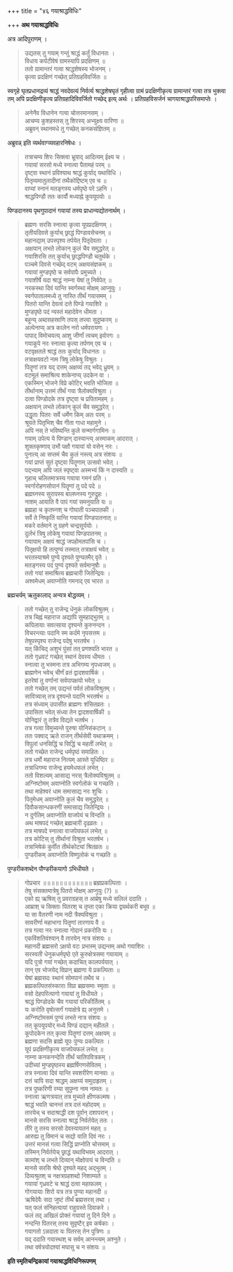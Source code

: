 +++
title = "४६ गयाश्राद्धविधिः"

+++
**अथ गयाश्राद्धविधिः**

अत्र आदिपुराणम् ।

> उद्यतस् तु गयाम् गन्तुं श्राद्धं कर्तुं विधानतः ।  
> विधाय कर्पटीवेषं ग्रामस्यापि प्रदक्षिणम् ॥  
> ततो ग्रामान्तरं गत्वा श्राद्धशेषस्य भोजनम् ।  
> कृत्वा प्रदक्षिणं गच्छेत् प्रतिग्रहविवर्जितः ॥ 

स्वगृहे घृतप्रधानद्रव्यं श्राद्धं नवदेवत्यं निर्वर्त्य श्राद्धशेषघृतं गृहीत्वा ग्रामं प्रदक्षिणीकृत्य ग्रामान्तरं गत्वा तत्र भुक्त्वा तम् अपि प्रदक्षिणीकृत्य प्रतिग्रहादिविवर्जितो गच्छेद् इत्य् अर्थः । प्रतिग्रहविसर्जनं चागयाश्राद्धपरिसमाप्तेः ।

> अनेनैव विधानेन गत्वा चोत्तरमानसम् ।  
> आचम्य कुशहस्तस् तु शिरस्य् अभ्युक्ष्य वारिणा ॥  
> अब्रुवन् स्थानमधे तु गच्छेत् कनकसंज्ञितम् ॥

अब्रुवन्न् इति व्यर्थवाग्व्यवहारनिषेधः ।

> तत्राचम्य शिरः सिक्त्वा भ्रूयाद् आदित्यम् ईक्ष्य च ।  
> गयायां सरसो मध्ये स्नात्वा पैतामहं परम् ॥  
> दृष्ट्वा स्थानं प्रविश्याथ श्राद्धं कुर्याद् यथाविधि ।  
> पितृव्यमातुलादीनां तथैकोद्दिष्टम् एव च ॥  
> वाप्यां स्नानं मतङ्गस्य धर्मपृष्ठे परे ऽहनि ।  
> श्राद्धपिण्डौ ततः कार्यौ मध्याह्ने कूपयूपयोः ॥

पिण्डदानस्य पृथगुपादानं गयायां तस्य प्राधान्यद्योतनार्थम् ।

> ब्रह्मणः सरसि स्नात्वा कृत्वा यूपप्रदक्षिणम् ।  
> तृतीयदिवसे कुर्याच् छ्राद्धं पिण्डावसेचनम् ॥  
> महानद्याम् उपस्पृश्य तर्पयेत् पितृदेवताः ।  
> अक्षयान् लभते लोकान् कुलं चैव समुद्धरेत् ॥  
> गयाशिरसि तत् कुर्याच् छ्राद्धपिण्डौ चतुर्थके ।  
> पञ्चमे दिवसे गच्छेद् वटम् अक्षयसंज्ञकम् ॥  
> गयायां मुण्डपृष्ठे च सर्वपापैः प्रमुच्यते ।  
> गयाशीर्षे यदा श्राद्धं नाम्ना येषां तु निर्वपेत् ॥  
> नरकस्था दिवं यान्ति स्वर्गस्था मोक्षम् आप्नुयुः ।  
> स्वर्गपातालमध्ये तु नास्ति तीर्थं गयासमम् ।  
> पितरो यान्ति देवत्वं दत्ते पिण्डे गयाशिरे ॥  
> मुण्डपृष्ठे पदं न्यस्तं महादेवेन धीमता ।  
> बहून्य् अब्दसहस्राणि तपस् तप्त्वा सुदुष्करम् ॥  
> अल्पेनाप्य् अत्र कालेन नरो धर्मपरायणः ।  
> पापाद् विमोचयत्य् आशु जीर्णां त्वचम् इवोरगः ॥  
> गयाकूपे नरः स्नात्वा कृत्वा तर्पणम् एव च ।  
> वटवृक्षतले श्राद्धं ततः कुर्याद् विधानतः ॥  
> तत्राक्षयवटो नाम त्रिषु लोकेषु विश्रुतः ।  
> पितॄणां तत्र यद् दत्तम् अक्षय्यं तद् भवेद् ध्रुवम् ॥  
> वटमूलं समाश्रित्य शाकेनाप्य् उदकेन वा ।  
> एकस्मिन् भोजने विप्रे कोटिर् भवति भोजिता ॥  
> तीर्थानाम् उत्तमं तीर्थं गया त्रैलोक्यविश्रुता ।  
> दत्वा पिण्डोदके तत्र दृष्ट्वा च प्रपितामहम् ॥  
> अक्षयान् लभते लोकान् कुलं चैव समुद्धरेत् ।  
> उद्धृताः पितरः सर्वे धर्मेण किम् अतः परम् ॥  
> श्रूयते पितृभिश् चैव गीता गाधा महामुने ।  
> अपि नस् ते भविष्यन्ति कुले सन्मार्गगामिनः ॥  
> गयाम् उपेत्य ये पिण्डान् दास्यान्त्य् अस्माकम् आदरात् ।  
> शुक्लकृष्णाव् उभौ पक्षौ गयायां यो वसेन् नरः ।  
> पुनात्य् आ सप्तमं चैव कुलं नस्त्य् अत्र संशयः ॥  
> गयां प्राप्तं सुतं दृष्ट्वा पितॄणाम् उत्सवो भवेत् ।  
> पद्भ्याम् अपि जलं स्पृष्ट्वा अस्मभ्यं किं न दास्यति ॥  
> गृहाच् चलितमात्रस्य गयाया गमनं प्रति ।  
> स्वर्गारोहणसोपानं पितॄणां तु पदे पदे ॥  
> ब्रह्मघ्नस्य सुरापस्य बालघ्नस्य गुरुद्रुहः ।  
> नाशम् आयाति वै पापं गयां समनुयाति यः ॥  
> ब्रह्महा च कृतघ्नश् च गोघाती पञ्चपातकी ।  
> सर्वे ते निष्कृतिं यान्ति गयायां पिण्डपातनात् ॥  
> मकरे वर्तमाने तु ग्रहणे चन्द्रसूर्ययोः ।  
> दुर्लभं त्रिषु लोकेषु गयायां पिण्डपातनम् ॥  
> गयायाम् अक्षयं श्राद्धं जपहोमतपांसि च ।  
> पितृक्षयो हि तत्पुण्यं तस्मात् तत्राक्षयं भवेत् ॥  
> भरतस्याश्रमे पुण्ये दृश्यते पुण्यतमैर् वृते ।  
> मतङ्गस्य पदं पुण्यं दृश्यते सर्वमानुषौः ॥  
> ततो गयां समाश्रित्य ब्रह्मचारी जितेन्द्रियः ।  
> अश्वमेधम् अवाप्नोति गमनाद् एव भारत ॥

ब्रह्मचर्यम् ऋतुकालाद् अन्यत्र बोद्धव्यम् ।

> ततो गच्छेत् तु राजेन्द्र धेनुकं लोकविश्रुतम् ।  
> तत्र चिह्नं महाराज अद्यापि सुमहाद्भुतम् ॥  
> कपिलायाः सवत्साया दृश्यन्ते कुरुनन्दन ।  
> विचरन्त्याः पदानि स्म कर्दमे नृपसत्तम ॥  
> तेषूपस्पृश्य राजेन्द्र पदेषु भरतर्षभ ।  
> यत् किंचिद् अशुभं पुंसां तत् प्रणश्यति भारत ॥  
> ततो गृध्रवटं गच्छेत् स्थानं देवस्य धीमतः ।  
> स्नात्वा तु भस्मना तत्र अभिगम्य नृपध्वजम् ॥  
> ब्राह्मणेन भवेच् चीर्णं व्रतं द्वादशवार्षिकं ।  
> इतरेषां तु वर्णानां सर्वपापक्षयो भवेत् ॥  
> ततो गच्छेत् तम् उद्यन्तं पर्वतं लोकविश्रुतम् ।  
> सावित्र्यास् तत्र दृश्यन्ते पदानि भरतर्षभ ॥  
> तत्र संध्याम् उपासीत ब्राह्मणः शंसितव्रतः ।  
> उपासिता भवेत् संध्या तेन द्वादशवार्षिकी ॥  
> योनिद्वारं तु तत्रैव विद्यते भतर्षभ ।  
> तत्र गत्वा विमुच्यन्ते पुरुषा योनिसंकटान् ॥  
> ततः पक्वाद् ऋते राजन् तीर्थसेवी यथाक्रमम् ।  
> विपुलां धनसिद्धिं च सिद्धिं च महतीं लभेत् ॥  
> ततो गच्छेत राजेन्द्र धर्मपृष्ठं समाहितः ।  
> तत्र धर्मो महाराज नित्यम् आस्ते युधिष्ठिर ॥  
> तत्राधिगम्य राजेन्द्र हयमेधफलं लभेत् ।  
> ततो विशल्यम् आसाद्य नरस् त्रैलोक्यविश्रुतम् ॥  
> अग्निष्टोमम् अवाप्नोति स्वर्गलोकं च गच्छति ।  
> तथा माहेश्वरं धाम समासाद्य नरः शुचिः ।  
> पितृमेधम् अवाप्नोति कुलं चैव समुद्धरेत् ॥  
> दिवौकसान्धकरणीं समासाद्य जितेन्द्रियः ।  
> न दुर्गतिम् अवाप्नोति वाजपेयं च विन्दति ॥  
> अथ माषपदं गच्छेत् ब्रह्मचारी दृढव्रतः ।  
> तत्र माषपदे स्नात्वा वाजपेयफलं लभेत् ॥  
> तत्र कोटिस् तु तीर्थानां विश्रुता भरतर्षभ ।  
> तत्राभिषेकं कुर्वीत तीर्थकोट्यां श्रितव्रतः ॥  
> पुण्डरीकम् अवाप्नोति विष्णुलोकं च गच्छति ॥

पुण्डरीकशब्देन पौण्डरीकयागो ऽभिधीयते ।

> गोप्रचार ॥॥॥॥॥॥॥॥॥॥॥॥ ब्रह्मप्रकल्पिताः ।  
> तेषु संसक्तमात्रेषु पितरो मोक्षम् आप्नुयुः (?) ॥  
> एको ह्य् ऋषिस् तु प्रवराग्रहस् त आम्रेषु मध्ये सलिलं ददाति ।  
> आम्राश् च सिक्ताः पितरश् च तृप्ता एका क्रिया द्व्यर्थकरी बभूव ॥  
> या सा वैतरणी नाम नदी त्रैक्यविश्रुता ।  
> सावरीर्णा महाभागा पितॄणां तारणाय वै ॥  
> तत्र गत्वा नरः स्नात्वा गोदानं प्रकरोति यः ।  
> एकविंशतिवंश्यान् वै तारयेन् नात्र संशयः ॥  
> महानदी ब्रह्मसरो ऽक्षयो वटः प्रभास्म् उद्यन्तम् अथो गयाशिरः ।  
> सरस्वती धेनुकधर्मपृष्ठे एते कुरुक्षेत्रसमा गयायाम् ॥  
> यदि पुत्रो गयां गच्छेत् कदाचित् कालपर्ययात् ।  
> तान् एव भोजयेद् विप्रान् ब्रह्मणा ये प्रकल्पिताः ॥  
> येषां ब्रह्मसदः स्थानं सोमपानं तथैव च ।  
> ब्रह्मकल्पितसंस्काराः विप्रा ब्रह्मसमाः स्मृताः ॥  
> वसो देहपरित्यागो गयायां तु विधीयते ।  
> श्राद्धं पिण्डोदके चैव गयायां परिकीर्तितम् ॥  
> यः करोति वृषोत्सर्गं गयाक्षेत्रे ह्य् अनुत्तमे ।  
> अग्निष्टोमसमं पुण्यं लभते नात्र संशयः ॥  
> तत् कूपयूपयोर् मध्ये पिण्डं दद्यान् महीतले ।  
> कूपोदकेन तत् कृत्वा पितॄणां दत्तम् अक्षयम् ॥  
> ब्रह्मणा सदसि ब्राह्मे यूपः पुण्यः प्रकल्पितः ।  
> यूपं प्रदक्षिणीकृत्य वाजपेयफलं लभेत् ॥  
> नाम्ना कनकनन्देति तीर्थं चातिपवित्रकम् ।  
> उदीच्यां मुण्डपृष्ठस्य ब्रह्मर्षिगणसेवितम् ।  
> तत्र स्नात्वा दिवं यान्ति स्वशरीरेण मानवाः ॥  
> दत्तं चापि सदा श्राद्धम् अक्षय्यं समुदाहृतम् ।  
> तत्र पुष्करिणी रम्या सुपुम्ना नाम नामतः ॥  
> स्नात्वा ऋणत्रयात् तत्र मुच्यते क्षीणकल्मषः ।  
> श्राद्धं भवति चानन्तं तत्र दत्तं महोदयम् ॥  
> तारयेच् च सदाश्राद्धी दश पूर्वान् दशापरान् ।  
> मानसे सरसि स्नात्वा श्राद्धं निर्वर्तयेत् ततः ।  
> तीरे तु तस्य सरसो देवस्यायतनं महत् ॥  
> आरुह्य तु विमानं च सद्यो याति दिवं नरः ।  
> उत्तरं मानसं गत्वा सिद्धिं प्राप्नोति चोत्तमाम् ॥  
> तस्मिन् निर्वर्तयेच् छ्राद्धं यथाविभवम् आदरात् ।  
> कामांश् च लभते दिव्यान् मोक्षोपायं च विन्दति ॥  
> मानसे सरसि श्रेष्ठे दृश्यते महद् अद्भुतम् ।  
> दिव्यश्रुतश् च नक्षत्रग्रहशब्दो निशाम्यते ॥  
> गयायां गृध्रवटे च श्राद्धं दत्वा महाफलम् ।  
> गोगयायाः शिरो यत्र तत्र पुण्या महानदी ॥  
> ऋषिदेवैः सदा जुष्टं तीर्थं ब्रह्मसरस् तथा ।  
> यत् फलं संनिहत्यायां राहुग्रस्ते दिवाकरे ।  
> फलं तद् अखिलं प्रोक्तं गयायां तु दिने दिने ॥  
> नन्दन्ति पितरस् तस्य सुवृष्टैर् इव कर्षकाः ।  
> गयागतो ऽन्नदाता यः पितरस् तेन पुत्रिणः ॥  
> यद् ददाति गयास्थश् च सर्वम् आनन्त्यम् अश्नुते ।  
> तथा वर्षत्रयोदश्यां मघासु च न संशयः ॥

**इति स्मृतिचन्द्रिकायां गयाश्राद्धविधिनिरूपणम्**
